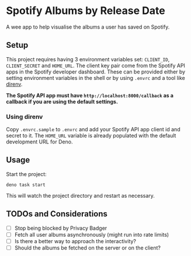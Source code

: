 # Spotify Albums by Release Date

A wee app to help visualise the albums a user has saved on Spotify.

## Setup

This project requires having 3 environment variables set: `CLIENT_ID`, `CLIENT_SECRET` and
`HOME_URL`. The client key pair come from the Spotify API apps in the Spotify developer dashboard.
These can be provided either by setting environment variables in the shell or by using `.envrc` and
a tool like [direnv](https://direnv.net/).

**The Spotify API app must have `http://localhost:8000/callback` as a callback if you are using the
default settings.**

### Using direnv

Copy `.envrc.sample` to `.envrc` and add your Spotify API app client id and secret to it. The
`HOME_URL` variable is already populated with the default development URL for Deno.

## Usage

Start the project:

```
deno task start
```

This will watch the project directory and restart as necessary.

## TODOs and Considerations

- [ ] Stop being blocked by Privacy Badger
- [ ] Fetch all user albums asynchronously (might run into rate limits)
- [ ] Is there a better way to approach the interactivity?
- [ ] Should the albums be fetched on the server or on the client?
